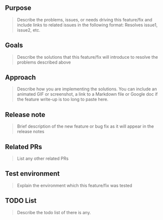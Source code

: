 ## Purpose
> Describe the problems, issues, or needs driving this feature/fix and include links to related issues in the following format: Resolves issue1, issue2, etc.

## Goals
> Describe the solutions that this feature/fix will introduce to resolve the problems described above

## Approach
> Describe how you are implementing the solutions. You can include an animated GIF or screenshot, a link to a Markdown file or Google doc if the feature write-up is too long to paste here.

## Release note
> Brief description of the new feature or bug fix as it will appear in the release notes

## Related PRs
> List any other related PRs

## Test environment
> Explain the environment which this feature/fix was tested
 
## TODO List
> Describe the todo list of there is any.